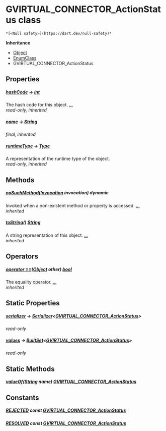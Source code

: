


# GVIRTUAL_CONNECTOR_ActionStatus class






    *[<Null safety>](https://dart.dev/null-safety)*





**Inheritance**

- [Object](https://api.flutter.dev/flutter/dart-core/Object-class.html)
- [EnumClass](https://pub.dev/documentation/built_value/8.1.4/built_value/EnumClass-class.html)
- GVIRTUAL_CONNECTOR_ActionStatus







## Properties

##### [hashCode](https://api.flutter.dev/flutter/dart-core/Object/hashCode.html) &#8594; [int](https://api.flutter.dev/flutter/dart-core/int-class.html)



The hash code for this object. [...](https://api.flutter.dev/flutter/dart-core/Object/hashCode.html)  
_read-only, inherited_



##### [name](https://pub.dev/documentation/built_value/8.1.4/built_value/EnumClass/name.html) &#8594; [String](https://api.flutter.dev/flutter/dart-core/String-class.html)



   
_final, inherited_



##### [runtimeType](https://api.flutter.dev/flutter/dart-core/Object/runtimeType.html) &#8594; [Type](https://api.flutter.dev/flutter/dart-core/Type-class.html)



A representation of the runtime type of the object.   
_read-only, inherited_




## Methods

##### [noSuchMethod](https://api.flutter.dev/flutter/dart-core/Object/noSuchMethod.html)([Invocation](https://api.flutter.dev/flutter/dart-core/Invocation-class.html) invocation) dynamic



Invoked when a non-existent method or property is accessed. [...](https://api.flutter.dev/flutter/dart-core/Object/noSuchMethod.html)  
_inherited_



##### [toString](https://pub.dev/documentation/built_value/8.1.4/built_value/EnumClass/toString.html)() [String](https://api.flutter.dev/flutter/dart-core/String-class.html)



A string representation of this object. [...](https://pub.dev/documentation/built_value/8.1.4/built_value/EnumClass/toString.html)  
_inherited_




## Operators

##### [operator ==](https://api.flutter.dev/flutter/dart-core/Object/operator_equals.html)([Object](https://api.flutter.dev/flutter/dart-core/Object-class.html) other) [bool](https://api.flutter.dev/flutter/dart-core/bool-class.html)



The equality operator. [...](https://api.flutter.dev/flutter/dart-core/Object/operator_equals.html)  
_inherited_




## Static Properties

##### [serializer](../third_party_yonomi_graphql_schema_schema.docs.schema.gql/GVIRTUAL_CONNECTOR_ActionStatus/serializer.md) &#8594; [Serializer](https://pub.dev/documentation/built_value/8.1.4/serializer/Serializer-class.html)&lt;[GVIRTUAL_CONNECTOR_ActionStatus](../third_party_yonomi_graphql_schema_schema.docs.schema.gql/GVIRTUAL_CONNECTOR_ActionStatus-class.md)>



   
_read-only_



##### [values](../third_party_yonomi_graphql_schema_schema.docs.schema.gql/GVIRTUAL_CONNECTOR_ActionStatus/values.md) &#8594; [BuiltSet](https://pub.dev/documentation/built_collection/5.1.1/built_collection/BuiltSet-class.html)&lt;[GVIRTUAL_CONNECTOR_ActionStatus](../third_party_yonomi_graphql_schema_schema.docs.schema.gql/GVIRTUAL_CONNECTOR_ActionStatus-class.md)>



   
_read-only_




## Static Methods

##### [valueOf](../third_party_yonomi_graphql_schema_schema.docs.schema.gql/GVIRTUAL_CONNECTOR_ActionStatus/valueOf.md)([String](https://api.flutter.dev/flutter/dart-core/String-class.html) name) [GVIRTUAL_CONNECTOR_ActionStatus](../third_party_yonomi_graphql_schema_schema.docs.schema.gql/GVIRTUAL_CONNECTOR_ActionStatus-class.md)



   





## Constants

##### [REJECTED](../third_party_yonomi_graphql_schema_schema.docs.schema.gql/GVIRTUAL_CONNECTOR_ActionStatus/REJECTED-constant.md) const [GVIRTUAL_CONNECTOR_ActionStatus](../third_party_yonomi_graphql_schema_schema.docs.schema.gql/GVIRTUAL_CONNECTOR_ActionStatus-class.md)



   




##### [RESOLVED](../third_party_yonomi_graphql_schema_schema.docs.schema.gql/GVIRTUAL_CONNECTOR_ActionStatus/RESOLVED-constant.md) const [GVIRTUAL_CONNECTOR_ActionStatus](../third_party_yonomi_graphql_schema_schema.docs.schema.gql/GVIRTUAL_CONNECTOR_ActionStatus-class.md)



   









